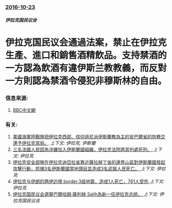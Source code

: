 ### [2016-10-23](/news/2016/10/23/index.md)

##### 伊拉克国民议会
# 伊拉克国民议会通過法案，禁止在伊拉克生產、進口和銷售酒精飲品。支持禁酒的一方認為飲酒有違伊斯兰教教義，而反對一方則認為禁酒令侵犯非穆斯林的自由。 




### 信息来源:

1. [BBC中文網](http://www.bbc.com/zhongwen/simp/world/2016/10/161023_iraq_alcohol_ban)

### 有关:

1. [ 美國海軍陸戰隊把伊拉克西部、信仰遜尼派伊斯蘭教為主的安巴爾省的防務交還予伊拉克當局。](/news/2010/01/23/美國海軍陸戰隊把伊拉克西部-信仰遜尼派伊斯蘭教為主的安巴爾省的防務交還予伊拉克當局.md) _上下文: 伊拉克, 伊斯蘭_
2. [三名法國人民因為涉嫌加入伊斯蘭國組織，伊拉克法院將其判處死刑。 ](/news/2019/05/26/三名法國人民因為涉嫌加入伊斯蘭國組織-伊拉克法院將其判處死刑.md) _上下文: 伊拉克_
3. [伊拉克安全部隊在伊拉克迪亞拉省靠近薩拉赫丁省的邊界山區對伊斯蘭國發起攻擊行動，抓捕3名伊斯蘭國當地頭目並造成3名武裝人民死亡。 ](/news/2019/05/25/伊拉克安全部隊在伊拉克迪亞拉省靠近薩拉赫丁省的邊界山區對伊斯蘭國發起攻擊行動-抓捕3名伊斯蘭國當地頭目並造成3名武裝人民.md) _上下文: 伊拉克_
4. [伊拉克与伊朗的两伊边境 border.3级地震，造成1人死亡，761人受伤 ](/news/2018/11/25/伊拉克与伊朗的两伊边境-border3级地震-造成1人死亡-761人受伤.md) _上下文: 伊拉克_
5. [伊拉克国民议会選舉巴爾哈姆·薩利赫 Salih為新一任伊拉克总统。 ](/news/2018/10/2/伊拉克国民议会選舉巴爾哈姆-薩利赫-Salih為新一任伊拉克总统.md) _上下文: 伊拉克国民议会_
